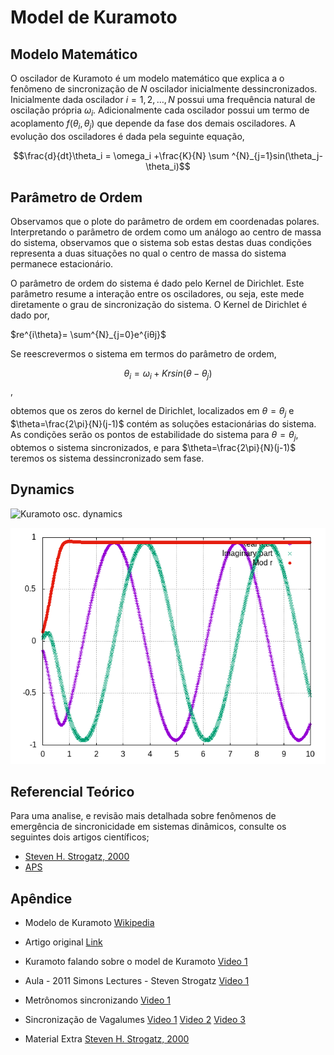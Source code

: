 # Model de Kuramoto

## Modelo Matemático

O oscilador de Kuramoto é um modelo matemático que explica a o fenômeno de sincronização de $N$ oscilador inicialmente dessincronizados. Inicialmente dada oscilador $i=1,2,\dots,N$ possui uma frequência natural de oscilação própria $\omega_i$. Adicionalmente cada oscilador possui um termo de acoplamento $f(\theta_i,\theta_j)$ que depende da fase dos demais osciladores. A evolução dos osciladores é dada pela seguinte equação,

$$\frac{d}{dt}\theta_i = \omega_i  +\frac{K}{N} \sum ^{N}_{j=1}sin(\theta_j-\theta_i)$$  

## Parâmetro de Ordem

Observamos que o plote do parâmetro de ordem em coordenadas polares. Interpretando o parâmetro de ordem como um análogo ao centro de massa do sistema, observamos que o sistema sob estas destas duas condições representa a duas situações no qual o centro de massa do sistema permanece estacionário.

O parâmetro de ordem do sistema é dado pelo Kernel de Dirichlet. Este parâmetro resume a interação entre os osciladores, ou seja, este mede diretamente o grau de sincronização  do sistema. O Kernel de Dirichlet é dado por,

$re^{i\theta}= \sum^{N}_{j=0}e^{iθj}$

Se reescrevermos o sistema em termos do parâmetro de ordem,

$$\theta_{i} = \omega_{i} + K r sin(\theta-\theta_{j})$$,

obtemos que os zeros do kernel de Dirichlet, localizados em $\theta=\theta_{j}$ e $\theta=\frac{2\pi}{N}(j-1)$ contém as soluções estacionárias do sistema. As condições  serão os pontos de estabilidade do sistema para $\theta=\theta_{j}$, obtemos o sistema sincronizados, e para $\theta=\frac{2\pi}{N}(j-1)$ teremos os sistema dessincronizado sem fase.

## Dynamics

![Kuramoto osc. dynamics](https://github.com/gcontesini/DS_Kuramoto_oscilator/blob/master/kuramoto_oscilator.gif)


![order_parameter.png](https://github.com/gcontesini/DS_Kuramoto_oscilator/blob/master/order_parameter.png)


## Referencial Teórico

Para uma analise, e revisão mais detalhada sobre fenômenos de emergência de sincronicidade em sistemas dinâmicos, consulte os seguintes dois artigos científicos;
-   [Steven H. Strogatz, 2000](http://dx.doi.org/10.1016/S0167-2789(00)00094-4)
-   [APS](https://journals.aps.org/rmp/abstract/10.1103/RevModPhys.77.137)

## Apêndice

- Modelo de Kuramoto [Wikipedia](https://en.wikipedia.org/wiki/Kuramoto_model)

- Artigo original [Link](https://link.springer.com/chapter/10.1007/BFb0013365)

- Kuramoto falando sobre o model de Kuramoto [Video 1](https://www.youtube.com/watch?v=lac4TxWyBOg)

- Aula - 2011 Simons Lectures - Steven Strogatz   [Video 1](https://www.youtube.com/watch?v=5zFDMyQ8z8g)

- Metrônomos sincronizando [Video 1](https://www.youtube.com/watch?v=5v5eBf2KwF8)

-   Sincronização de Vagalumes  [Video 1](https://www.youtube.com/watch?v=ZGvtnE1Wy6U) [Video 2](https://www.youtube.com/watch?v=EIgDnJdZm1A)  [Video 3](https://www.youtube.com/watch?v=0BOjTMkyfIA)

-  Material Extra [Steven H. Strogatz, 2000](http://dx.doi.org/10.1016/S0167-2789(00)00094-4)



